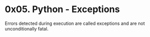 # 0x05. Python - Exceptions

Errors detected during execution are called exceptions and are not unconditionally fatal.

